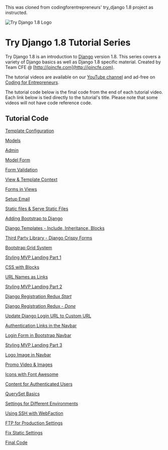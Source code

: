 This was cloned from codingforentrepreneurs' try_django 1.8 project as instructed.

![Try Django 1.8 Logo](https://cfe-static.s3.amazonaws.com/media/try-django-18/images/try_django_18.png)

Try Django 1.8 Tutorial Series
=========

Try Django 1.8 is an introduction to [Django](http://djangoproject.com) version 1.8. This series covers a variety of Django basics as well as Django 1.8 specific material. Created by Team CFE @ [http://joincfe.com](http://joincfe.com).

The tutorial videos are available on our [YouTube channel](http://joincfe.com/youtube) and ad-free on [Coding for Entrepreneurs](http://joincfe.com/projects). 


The tutorial code below is the final code from the end of each tutorial video. Each link below is tied directly to the tutorial's title. Please note that some videos will not have code reference code.

## Tutorial Code
[Template Configuration](../../tree/4d21a37f1c20f18bbee65530dd48a6c8cd31d6df)

[Models](../../tree/a88a084fd396c67f168130565584495b59495e59)

[Admin](../../tree/1ac79ed3c1c721d2e12bfea7f30508e218c3e357)

[Model Form](../../tree/c9b24d93b33b5f34b6805df2f2f381e2499912e8)

[Form Validation](../../tree/d63785c9906cc9cb0f7efc6e27cf2179e8132690)

[View & Template Context](../../tree/661647c6e50d381cd2bd8780c62d805b5a7c5946)

[Forms in Views](../../tree/6ad56c45e8cdf963c650e5333d32577aee41b473)

[Setup Email](../../tree/fe28adf2786760931ad51ad85127afde71b0fbf4)

[Static files & Serve Static Files](../../tree/773144fabc00d85df492528985a86fccd82b2215)

[Adding Bootstrap to Django](../../tree/937ffbeeba11856260898ced85b9a6e86d5de9d9)

[Django Templates - Include, Inheritance, Blocks](../../tree/1c39291e88d3ba965655bb24de9ed655ccb86fda)

[Third Party Library - Django Crispy Forms](../../tree/7c546a2c5d8e8ecbedd3d27caf54189017021af2)

[Bootstrap Grid System](../../tree/7ee93dc0b3552544743f99fd25e0b891ba855d4b)

[Styling MVP Landing Part 1](../../tree/3286b0262d87e0259a0158a07641ecbcc63519ff)

[CSS with Blocks](../../tree/6404af614c316208adc28bee50d42aa1c52e524e)

[URL Names as Links](../../tree/f5e177f7e7d8b142a77f02f38b8eb89cbb669c29)

[Styling MVP Landing Part 2](../../tree/35c5a6eeb27bbda877548d5470410a6cb238f16e)

[Django Registration Redux *Start*](../../tree/0c71e7f565e0a5aeddb7c44bbb99bd90a9ad6722)

[Django Registration Redux - *Done*](../../tree/62696aa2d90725036b04e550d4056dbc86f7bbc9)

[Update Django Login URL to Custom URL](../../tree/4e0b620b55067d6e1b77e28faa07d04ace2de31b)

[Authentication Links in the Navbar](../../tree/023e7d53b4635a017c42a8f694a4d9203024d58b)

[Login Form in Bootstrap Navbar](../../tree/96b214261c97fa36cb0dd6952a7432478cef9d26)

[Styling MVP Landing Part 3](../../tree/537018c9ca1bc9eb5c9a836d2ba578cee19fe066)

[Logo Image in Navbar](../../tree/2ca0848f959bbfad855478e4ce2c524d20e320a4)

[Promo Video & Images](../../tree/b4a5151a07750b34c21d2e65a6af6c259ed441c5)

[Icons with Font Awesome](../../tree/e1f215fd493b34d957b38398e9cae4b22c02bee8)

[Content for Authenticated Users](../../tree/318281f6ba98dece8446555718a8a978a03d1ca8)

[QuerySet Basics](../../tree/0d50de62cac7b01465fd654400d7d2c2a012c7a8)

[Settings for Different Environments](../../tree/d8f6e8587b58217f4e1530a925cc7ec9b31a5f57)

[Using SSH with WebFaction](../../tree/e13aa28b0785f979c5c4278746486d739fc0d6a8)

[FTP for Production Settings](../../tree/dc30a0e33271af6141008bef2da9943adc2eacc7)

[Fix Static Settings](../../tree/7d24e9780c7b737aeeab7ddf9e2098c721ea5eb7)

[Final Code](../../tree/4ec82937b63e2e2c9441769dce7cc1a5bc393f28)

